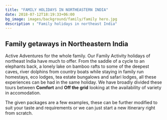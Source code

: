 ```yaml
---
title: "FAMILY HOLIDAYS IN NORTHEASTERN INDIA"
date: 2018-07-12T18:19:33+06:00
bg_image: images/background/family/family hero.jpg
description : "Family holidays in northeast India"
---
```


## Family getaways in Northeastern India

Active Adventures for the whole family. Our Family Activity holidays of northeast India have much to offer. From the saddle of a cycle to an elephants back, a lonely lake on bamboo rafts to some of the deepest caves, river dolphins from country boats  while staying in family run homestays, eco lodges, tea estate bungalows and safari lodges, all these experiences can be had in the same holiday. We have broadly divided these tours between **Comfort** and **Off the grid** looking at the availability of variety in accomodation.

The given packages are a few examples, these  can be further modified to suit your taste and requirements or we can just start a new itinerary right from scratch.

